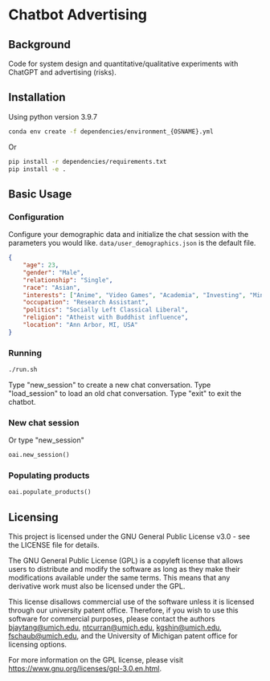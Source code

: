 # Chatbot Advertising

## Background

Code for system design and quantitative/qualitative experiments with ChatGPT and advertising (risks).

## Installation
Using python version 3.9.7
```bash
conda env create -f dependencies/environment_{OSNAME}.yml
```
Or
```bash
pip install -r dependencies/requirements.txt
pip install -e .
```

## Basic Usage

### Configuration

Configure your demographic data and initialize the chat session with the parameters you would like. `data/user_demographics.json` is the default file.

```json
{
    "age": 23,
    "gender": "Male",
    "relationship": "Single",
    "race": "Asian",
    "interests": ["Anime", "Video Games", "Academia", "Investing", "Mindfulness", "Software", "AI", "Research", "Manga"],
    "occupation": "Research Assistant",
    "politics": "Socially Left Classical Liberal",
    "religion": "Atheist with Buddhist influence",
    "location": "Ann Arbor, MI, USA"
}
```

### Running

```bash
./run.sh
```
Type "new_session" to create a new chat conversation. Type "load_session" to load an old chat conversation. Type "exit" to exit the chatbot.

### New chat session

Or type "new_session"

```python
oai.new_session()
```

### Populating products

```python
oai.populate_products()
```

## Licensing

This project is licensed under the GNU General Public License v3.0 - see the LICENSE file for details.

The GNU General Public License (GPL) is a copyleft license that allows users to distribute and modify the software as long as they make their modifications available under the same terms. This means that any derivative work must also be licensed under the GPL.

This license disallows commercial use of the software unless it is licensed through our university patent office. Therefore, if you wish to use this software for commercial purposes, please contact the authors bjaytang@umich.edu, ntcurran@umich.edu, kgshin@umich.edu, fschaub@umich.edu, and the University of Michigan patent office for licensing options.

For more information on the GPL license, please visit https://www.gnu.org/licenses/gpl-3.0.en.html.
